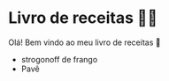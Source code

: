 # Livro de receitas :man_cook:

Olá! Bem vindo ao meu livro de receitas :wave:

- strogonoff de frango
- Pavê
